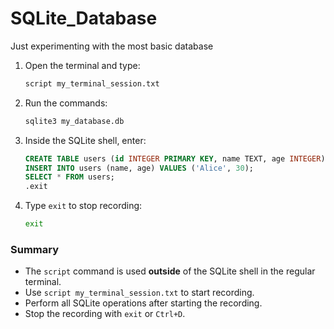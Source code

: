 # SQLite_Database
Just experimenting with the most basic database 



1. Open the terminal and type:
   ```bash
   script my_terminal_session.txt
   ```
2. Run the commands:
   ```bash
   sqlite3 my_database.db
   ```
3. Inside the SQLite shell, enter:
   ```sql
   CREATE TABLE users (id INTEGER PRIMARY KEY, name TEXT, age INTEGER);
   INSERT INTO users (name, age) VALUES ('Alice', 30);
   SELECT * FROM users;
   .exit
   ```
4. Type `exit` to stop recording:
   ```bash
   exit
   ```

### Summary
- The `script` command is used **outside** of the SQLite shell in the regular terminal.
- Use `script my_terminal_session.txt` to start recording.
- Perform all SQLite operations after starting the recording.
- Stop the recording with `exit` or `Ctrl+D`.

